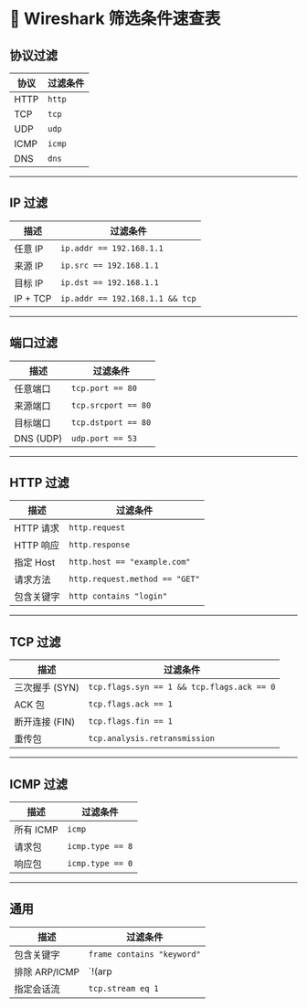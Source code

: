 # 🐬 Wireshark 筛选条件速查表

## 协议过滤
| 协议 | 过滤条件 |
|------|----------|
| HTTP | `http` |
| TCP  | `tcp` |
| UDP  | `udp` |
| ICMP | `icmp` |
| DNS  | `dns` |

---

## IP 过滤
| 描述       | 过滤条件 |
|------------|----------|
| 任意 IP    | `ip.addr == 192.168.1.1` |
| 来源 IP    | `ip.src == 192.168.1.1` |
| 目标 IP    | `ip.dst == 192.168.1.1` |
| IP + TCP   | `ip.addr == 192.168.1.1 && tcp` |

---

## 端口过滤
| 描述        | 过滤条件 |
|-------------|----------|
| 任意端口    | `tcp.port == 80` |
| 来源端口    | `tcp.srcport == 80` |
| 目标端口    | `tcp.dstport == 80` |
| DNS (UDP)   | `udp.port == 53` |

---

## HTTP 过滤
| 描述        | 过滤条件 |
|-------------|----------|
| HTTP 请求   | `http.request` |
| HTTP 响应   | `http.response` |
| 指定 Host   | `http.host == "example.com"` |
| 请求方法    | `http.request.method == "GET"` |
| 包含关键字  | `http contains "login"` |

---

## TCP 过滤
| 描述                  | 过滤条件 |
|-----------------------|----------|
| 三次握手 (SYN)        | `tcp.flags.syn == 1 && tcp.flags.ack == 0` |
| ACK 包                | `tcp.flags.ack == 1` |
| 断开连接 (FIN)        | `tcp.flags.fin == 1` |
| 重传包                | `tcp.analysis.retransmission` |

---

## ICMP 过滤
| 描述         | 过滤条件 |
|--------------|----------|
| 所有 ICMP    | `icmp` |
| 请求包       | `icmp.type == 8` |
| 响应包       | `icmp.type == 0` |

---

## 通用
| 描述                   | 过滤条件 |
|------------------------|----------|
| 包含关键字             | `frame contains "keyword"` |
| 排除 ARP/ICMP          | `!(arp || icmp)` |
| 指定会话流             | `tcp.stream eq 1` |
